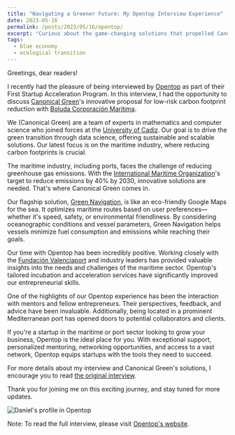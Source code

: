 ```yaml
---
title: "Navigating a Greener Future: My Opentop Interview Experience"
date: 2023-05-16
permalink: /posts/2023/05/16/opentop/
excerpt: "Curious about the game-changing solutions that propelled Canonical Green's success? Dive into the full post and uncover how Opentop's tailored incubation programme shaped our journey to greener seas."
tags:
  - blue economy
  - ecological transition
---
```


Greetings, dear readers!

I recently had the pleasure of being interviewed by [Opentop](https://opentop.es/) as part of their First Startup Acceleration Program. In this interview, I had the opportunity to discuss [Canonical Green](http://canonicalgreen.com)'s innovative proposal for low-risk carbon footprint reduction with [Boluda Corporación Marítima](https://www.boluda.com.es/es/inicio/).

We (Canonical Green) are a team of experts in mathematics and computer science who joined forces at the [University of Cadiz](https://www.uca.es/). Our goal is to drive the green transition through data science, offering sustainable and scalable solutions. Our latest focus is on the maritime industry, where reducing carbon footprints is crucial.

The maritime industry, including ports, faces the challenge of reducing greenhouse gas emissions. With the [International Maritime Organization](https://www.imo.org/)'s target to reduce emissions by 40% by 2030, innovative solutions are needed. That's where Canonical Green comes in.

Our flagship solution, [Green Navigation](https://greenavigation.com/), is like an eco-friendly Google Maps for the sea. It optimizes maritime routes based on user preferences—whether it's speed, safety, or environmental friendliness. By considering oceanographic conditions and vessel parameters, Green Navigation helps vessels minimize fuel consumption and emissions while reaching their goals.

Our time with Opentop has been incredibly positive. Working closely with the [Fundación Valenciaport](https://www.fundacion.valenciaport.com/) and industry leaders has provided valuable insights into the needs and challenges of the maritime sector. Opentop's tailored incubation and acceleration services have significantly improved our entrepreneurial skills.

One of the highlights of our Opentop experience has been the interaction with mentors and fellow entrepreneurs. Their perspectives, feedback, and advice have been invaluable. Additionally, being located in a prominent Mediterranean port has opened doors to potential collaborators and clients.

If you're a startup in the maritime or port sector looking to grow your business, Opentop is the ideal place for you. With exceptional support, personalized mentoring, networking opportunities, and access to a vast network, Opentop equips startups with the tools they need to succeed.

For more details about my interview and Canonical Green's solutions, I encourage you to read [the original interview](https://opentop.es/2023/05/16/canonical-green-low-risk-carbon-footprint-reduction/).

Thank you for joining me on this exciting journey, and stay tuned for more updates.

![Daniel's profile in Opentop](https://opentop.es/wp-content/uploads/2023/05/canonical-green-daniel-precioso-980x612.png)

Note: To read the full interview, please visit [Opentop's website](https://opentop.es/2023/05/16/canonical-green-low-risk-carbon-footprint-reduction/).
